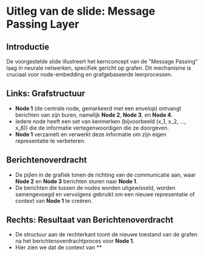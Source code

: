 # Uitleg van de slide: Message Passing Layer

## Introductie
De voorgestelde slide illustreert het kernconcept van de "Message Passing" laag in neurale netwerken, specifiek gericht op grafen. Dit mechanisme is cruciaal voor node-embedding en grafgebaseerde leerprocessen.

## Links: Grafstructuur
- **Node 1** (de centrale node, gemarkeerd met een envelop) ontvangt berichten van zijn buren, namelijk **Node 2**, **Node 3**, en **Node 4**.
- Iedere node heeft een set van kenmerken (bijvoorbeeld \(x_1, x_2, ..., x_6\)) die de informatie vertegenwoordigen die ze doorgeven.
- **Node 1** verzamelt en verwerkt deze informatie om zijn eigen representatie te verbeteren.

## Berichtenoverdracht
- De pijlen in de grafiek tonen de richting van de communicatie aan, waar **Node 2** en **Node 3** berichten sturen naar **Node 1**.
- De berichten die tussen de nodes worden uitgewisseld, worden samengevoegd en vervolgens gebruikt om een nieuwe representatie of context van **Node 1** te creëren.

## Rechts: Resultaat van Berichtenoverdracht
- De structuur aan de rechterkant toont de nieuwe toestand van de grafen na het berichtenoverdrachtproces voor **Node 1**.
- Hier zien we dat de context van **